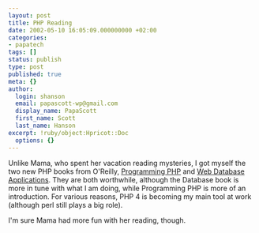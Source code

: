 ```yaml
---
layout: post
title: PHP Reading
date: 2002-05-10 16:05:09.000000000 +02:00
categories:
- papatech
tags: []
status: publish
type: post
published: true
meta: {}
author:
  login: shanson
  email: papascott-wp@gmail.com
  display_name: PapaScott
  first_name: Scott
  last_name: Hanson
excerpt: !ruby/object:Hpricot::Doc
  options: {}
---
```

<p>Unlike Mama, who spent her vacation reading mysteries, I got myself the two new PHP books from O'Reilly, <a href="http://www.oreilly.com/catalog/progphp/">Programming PHP</a> and <a href="http://www.oreilly.com/catalog/webdbapps/">Web Database Applications</a>. They are both worthwhile, although the Database book is more in tune with what I am doing, while Programming PHP is more of an introduction. For various reasons, PHP 4 is becoming my main tool at work (although perl still plays a big role). </p>
<p>I'm sure Mama had more fun with her reading, though.</p>
